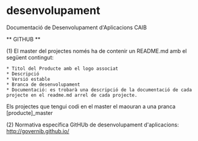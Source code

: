 # desenvolupament
Documentació de Desenvolupament d'Aplicacions CAIB


** GITHUB **

(1) El master del projectes només ha de contenir un README.md amb el següent contingut:

    * Titol del Producte amb el logo associat
    * Descripció
    * Versió estable
    * Branca de desenvolupament
    * Documentació: es trobarà una descripció de la documentació de cada projecte en el readme.md arrel de cada projecte.

Els projectes que tengui codi en el master el maouran a una pranca [producte]_master 


(2) Normativa específica GitHUb de desenvolupament d'aplicacions: http://governib.github.io/


